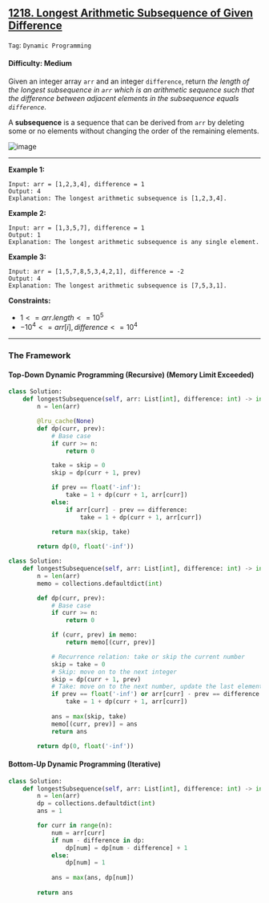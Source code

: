 ## [1218. Longest Arithmetic Subsequence of Given Difference](https://leetcode.com/problems/longest-arithmetic-subsequence-of-given-difference/)

```Tag```: ```Dynamic Programming```

#### Difficulty: Medium

Given an integer array ```arr``` and an integer ```difference```, return _the length of the longest subsequence in ```arr``` which is an arithmetic sequence such that the difference between adjacent elements in the subsequence equals ```difference```_.

A __subsequence__ is a sequence that can be derived from ```arr``` by deleting some or no elements without changing the order of the remaining elements.

![image](https://github.com/quananhle/Python/assets/35042430/f087ee92-1946-4b83-a9ae-a025cb3c75db)

---

__Example 1:__
```
Input: arr = [1,2,3,4], difference = 1
Output: 4
Explanation: The longest arithmetic subsequence is [1,2,3,4].
```

__Example 2:__
```
Input: arr = [1,3,5,7], difference = 1
Output: 1
Explanation: The longest arithmetic subsequence is any single element.
```

__Example 3:__
```
Input: arr = [1,5,7,8,5,3,4,2,1], difference = -2
Output: 4
Explanation: The longest arithmetic subsequence is [7,5,3,1].
```

__Constraints:__

- $1 <= arr.length <= 10^{5}$
- $-10^{4} <= arr[i], difference <= 10^{4}$

---

### The Framework

#### Top-Down Dynamic Programming (Recursive) (Memory Limit Exceeded)

```Python
class Solution:
    def longestSubsequence(self, arr: List[int], difference: int) -> int:
        n = len(arr)

        @lru_cache(None)
        def dp(curr, prev):
            # Base case
            if curr >= n:
                return 0

            take = skip = 0
            skip = dp(curr + 1, prev)

            if prev == float('-inf'):
                take = 1 + dp(curr + 1, arr[curr])
            else:
                if arr[curr] - prev == difference:
                    take = 1 + dp(curr + 1, arr[curr])
            
            return max(skip, take)

        return dp(0, float('-inf'))
```

```Python
class Solution:
    def longestSubsequence(self, arr: List[int], difference: int) -> int:
        n = len(arr)
        memo = collections.defaultdict(int)

        def dp(curr, prev):
            # Base case
            if curr >= n:
                return 0

            if (curr, prev) in memo:
                return memo[(curr, prev)]

            # Recurrence relation: take or skip the current number
            skip = take = 0
            # Skip: move on to the next integer
            skip = dp(curr + 1, prev)
            # Take: move on to the next number, update the last element
            if prev == float('-inf') or arr[curr] - prev == difference:
                take = 1 + dp(curr + 1, arr[curr])
            
            ans = max(skip, take)
            memo[(curr, prev)] = ans
            return ans

        return dp(0, float('-inf'))
```

#### Bottom-Up Dynamic Programming (Iterative)

```Python
class Solution:
    def longestSubsequence(self, arr: List[int], difference: int) -> int:
        n = len(arr)
        dp = collections.defaultdict(int)
        ans = 1

        for curr in range(n):
            num = arr[curr]
            if num - difference in dp:
                dp[num] = dp[num - difference] + 1
            else:
                dp[num] = 1
            
            ans = max(ans, dp[num])
        
        return ans
```
